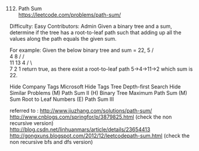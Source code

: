 112. Path Sum   
https://leetcode.com/problems/path-sum/

Difficulty: Easy
Contributors: Admin
Given a binary tree and a sum, determine if the tree has a root-to-leaf path such that adding up all the values along the path equals the given sum.

For example:
Given the below binary tree and sum = 22,
              5
             / \
            4   8
           /   / \
          11  13  4
         /  \      \
        7    2      1
return true, as there exist a root-to-leaf path 5->4->11->2 which sum is 22.

Hide Company Tags Microsoft
Hide Tags Tree Depth-first Search
Hide Similar Problems (M) Path Sum II (H) Binary Tree Maximum Path Sum (M) Sum Root to Leaf Numbers (E) Path Sum III

referred to :
http://www.jiuzhang.com/solutions/path-sum/
http://www.cnblogs.com/springfor/p/3879825.html (check the non recursive version)
http://blog.csdn.net/linhuanmars/article/details/23654413
http://gongxuns.blogspot.com/2012/12/leetcodepath-sum.html (check the non recursive bfs and dfs version)
